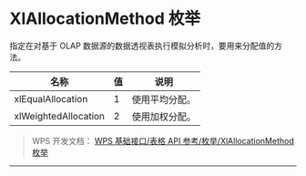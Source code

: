 # XlAllocationMethod 枚举

指定在对基于 OLAP 数据源的数据透视表执行模拟分析时，要用来分配值的方法。

| 名称                 | 值  | 说明           |
|----------------------|-----|----------------|
| xlEqualAllocation    | 1   | 使用平均分配。 |
| xlWeightedAllocation | 2   | 使用加权分配。 |

> WPS 开发文档： [WPS 基础接口/表格 API 参考/枚举/XlAllocationMethod 枚举](https://qn.cache.wpscdn.cn/encs/doc/office_v19/topics/WPS%20%E5%9F%BA%E7%A1%80%E6%8E%A5%E5%8F%A3/%E8%A1%A8%E6%A0%BC%20API%20%E5%8F%82%E8%80%83/%E6%9E%9A%E4%B8%BE/XlAllocationMethod%20%E6%9E%9A%E4%B8%BE.html)

------------------------------------------------------------------------
